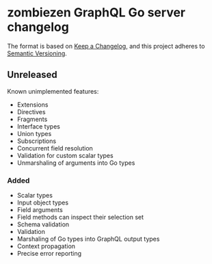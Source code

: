 # zombiezen GraphQL Go server changelog

The format is based on [Keep a Changelog](https://keepachangelog.com/en/1.0.0/),
and this project adheres to [Semantic Versioning](https://semver.org/spec/v2.0.0.html).

## Unreleased

Known unimplemented features:

-  Extensions
-  Directives
-  Fragments
-  Interface types
-  Union types
-  Subscriptions
-  Concurrent field resolution
-  Validation for custom scalar types
-  Unmarshaling of arguments into Go types

### Added

-  Scalar types
-  Input object types
-  Field arguments
-  Field methods can inspect their selection set
-  Schema validation
-  Validation
-  Marshaling of Go types into GraphQL output types
-  Context propagation
-  Precise error reporting

